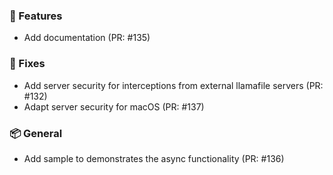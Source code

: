 ### 🚀 Features

- Add documentation (PR: #135)

### 🐛 Fixes

- Add server security for interceptions from external llamafile servers (PR: #132)
- Adapt server security for macOS (PR: #137)

### 📦 General

- Add sample to demonstrates the async functionality (PR: #136)

